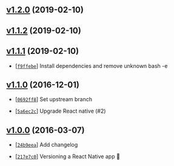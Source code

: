 <!-- 8ac4865 1549785894000 -->

## [v1.2.0](https://github.com///github.com/serartmar/versioning-react-native-app/commit/8ac4865) (2019-02-10)

## [v1.1.2](https://github.com///github.com/serartmar/versioning-react-native-app/commit/ded550b) (2019-02-10)

## [v1.1.1](https://github.com///github.com/serartmar/versioning-react-native-app/commit/08feb79) (2019-02-10)

* [[`f9ffebe`](https://github.com///github.com/serartmar/versioning-react-native-app/commit/f9ffebe)] Install dependencies and remove unknown bash -e

## [v1.1.0](https://github.com///github.com/serartmar/versioning-react-native-app/commit/9196733) (2016-12-01)

* [[`0692ff8`](https://github.com///github.com/serartmar/versioning-react-native-app/commit/0692ff8)] Set upstream branch

* [[`5a6ec2c`](https://github.com///github.com/serartmar/versioning-react-native-app/commit/5a6ec2c)] Upgrade React native (#2)

## [v1.0.0](https://github.com///github.com/serartmar/versioning-react-native-app/commit/bc4b574) (2016-03-07)

* [[`24b9eea`](https://github.com///github.com/serartmar/versioning-react-native-app/commit/24b9eea)] Add changelog

* [[`217e7c0`](https://github.com///github.com/serartmar/versioning-react-native-app/commit/217e7c0)] Versioning a React Native app :tada:

